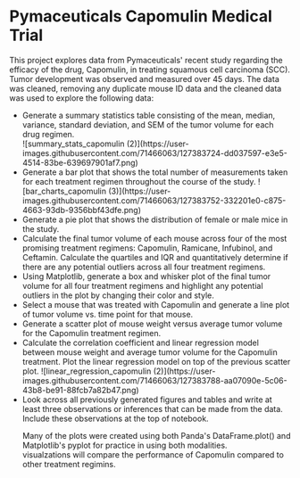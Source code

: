 # Pymaceuticals Capomulin Medical Trial

This project explores data from Pymaceuticals' recent study regarding the efficacy of the drug, Capomulin, in treating squamous cell carcinoma (SCC). Tumor development was observed and measured over 45 days. The data was cleaned, removing any duplicate mouse ID data and the cleaned data was used to explore the following data: 

<ul><li> Generate a summary statistics table consisting of the mean, median, variance, standard deviation, and SEM of the tumor volume for each drug regimen. </li>
![summary_stats_capomulin (2)](https://user-images.githubusercontent.com/71466063/127383724-dd037597-e3e5-4514-83be-639697901af7.png)

  <li> Generate a bar plot that shows the total number of measurements taken for each treatment regimen throughout the course of the study.
![bar_charts_capomulin (3)](https://user-images.githubusercontent.com/71466063/127383752-332201e0-c875-4663-93db-9356bbf43dfe.png)

  <li> Generate a pie plot that shows the distribution of female or male mice in the study.
  <li> Calculate the final tumor volume of each mouse across four of the most promising treatment regimens: Capomulin, Ramicane, Infubinol, and Ceftamin. Calculate the quartiles and IQR and quantitatively determine if there are any potential outliers across all four treatment regimens.
  <li> Using Matplotlib, generate a box and whisker plot of the final tumor volume for all four treatment regimens and highlight any potential outliers in the plot by changing their color and style.
  <li> Select a mouse that was treated with Capomulin and generate a line plot of tumor volume vs. time point for that mouse.
  <li> Generate a scatter plot of mouse weight versus average tumor volume for the Capomulin treatment regimen.
  <li> Calculate the correlation coefficient and linear regression model between mouse weight and average tumor volume for the Capomulin treatment. Plot the linear regression model on top of the previous scatter plot.
![linear_regression_capomulin (2)](https://user-images.githubusercontent.com/71466063/127383788-aa07090e-5c06-43b8-be91-88fcb7a82b47.png)

  <li> Look across all previously generated figures and tables and write at least three observations or inferences that can be made from the data. Include these observations at the top of notebook.
    
Many of the plots were created using both Panda's DataFrame.plot() and Matplotlib's pyplot for practice in using both modalities.  
visualzations will compare the performance of Capomulin compared to other treatment regimins. 

